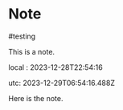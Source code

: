 # Note
#testing

This is a note.

local : 2023-12-28T22:54:16

utc: 2023-12-29T06:54:16.488Z

Here is the note.
